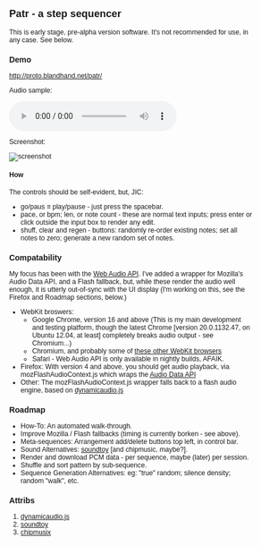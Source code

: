 <style>body {font-family: verdana, arial, sans-serif; font-size: 76%;}</style>
## Patr - a step sequencer

This is early stage, pre-alpha version software.  It's not recommended for use, in any case.  See below.

### Demo

<http://proto.blandhand.net/patr/>

Audio sample:

<audio controls>
    <source src="media/aucap.wav">
    <source src="media/aucap.ogg">
    <source src="media/aucap.mp3">
</audio>

Screenshot:

![screenshot](http://proto.blandhand.net/static/js/patr/media/screencap.png)

#### How

The controls should be self-evident, but, JIC:

* go/paus &equiv; play/pause - just press the spacebar.
* pace, or bpm; len, or note count - these are normal text inputs; press enter or click outside the input box to render any edit.
* shuff, clear and regen - buttons: randomly re-order existing notes; set all notes to zero; generate a new random set of notes.

### Compatability
My focus has been with the [Web Audio API](https://dvcs.w3.org/hg/audio/raw-file/tip/webaudio/specification.html).  I've added a wrapper for Mozilla's Audio Data API, and a Flash fallback, but, while these render the audio well enough, it is utterly out-of-sync with the UI display (I'm working on this, see the Firefox and Roadmap sections, below.)

* WebKit broswers: 
    * Google Chrome, version 16 and above (This is my main development and testing platform, though the latest Chrome [version 20.0.1132.47, on Ubuntu 12.04, at least] completely breaks audio output - see Chromium...)
    * Chromium, and probably some of [these other WebKit browsers](http://en.wikipedia.org/wiki/List_of_web_browsers#WebKit-based)
    * Safari - Web Audio API is only available in nightly builds, AFAIK.
* Firefox: With version 4 and above, you should get audio playback, via mozFlashAudioContext.js which wraps the [Audio Data API](https://wiki.mozilla.org/Audio_Data_API) 
* Other: The mozFlashAudioContext.js wrapper falls back to a flash audio engine, based on [dynamicaudio.js]


### Roadmap
* How-To: An automated walk-through.
* Improve Mozilla / Flash fallbacks (timing is currently borken - see above).
* Meta-sequences: Arrangement add/delete buttons top left, in control bar.
* Sound Alternatives: [soundtoy] [and chipmusic, maybe?].
* Render and download PCM data - per sequence, maybe (later) per session.
* Shuffle and sort pattern by sub-sequence.
* Sequence Generation Alternatives: eg: "true" random; silence density; random "walk", etc.

### Attribs
1. [dynamicaudio.js]
2. [soundtoy]
3. [chipmusix]

[dynamicaudio.js]: https://github.com/bfirsh/dynamicaudio.js/
[soundtoy]: http://....
[chipmusix]: http://....
